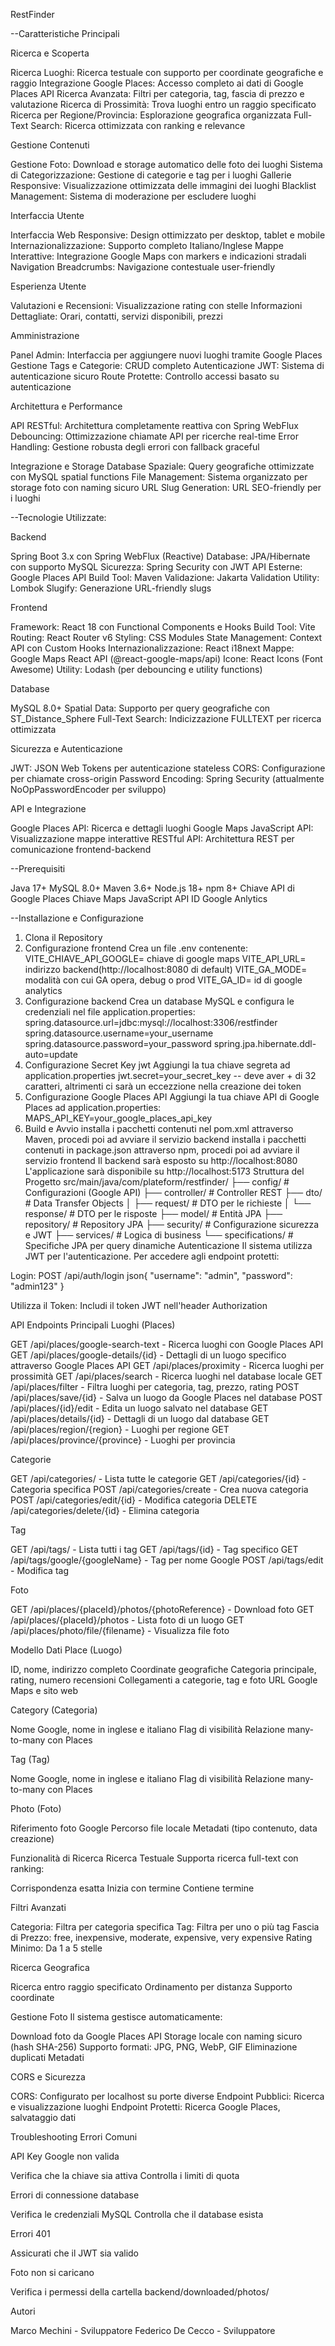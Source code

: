 RestFinder

--Caratteristiche Principali

Ricerca e Scoperta

Ricerca Luoghi: Ricerca testuale con supporto per coordinate geografiche e raggio
Integrazione Google Places: Accesso completo ai dati di Google Places API
Ricerca Avanzata: Filtri per categoria, tag, fascia di prezzo e valutazione
Ricerca di Prossimità: Trova luoghi entro un raggio specificato
Ricerca per Regione/Provincia: Esplorazione geografica organizzata
Full-Text Search: Ricerca ottimizzata con ranking e relevance

Gestione Contenuti

Gestione Foto: Download e storage automatico delle foto dei luoghi
Sistema di Categorizzazione: Gestione di categorie e tag per i luoghi
Gallerie Responsive: Visualizzazione ottimizzata delle immagini dei luoghi
Blacklist Management: Sistema di moderazione per escludere luoghi

Interfaccia Utente

Interfaccia Web Responsive: Design ottimizzato per desktop, tablet e mobile
Internazionalizzazione: Supporto completo Italiano/Inglese
Mappe Interattive: Integrazione Google Maps con markers e indicazioni stradali
Navigation Breadcrumbs: Navigazione contestuale user-friendly

Esperienza Utente

Valutazioni e Recensioni: Visualizzazione rating con stelle
Informazioni Dettagliate: Orari, contatti, servizi disponibili, prezzi

Amministrazione

Panel Admin: Interfaccia per aggiungere nuovi luoghi tramite Google Places
Gestione Tags e Categorie: CRUD completo
Autenticazione JWT: Sistema di autenticazione sicuro
Route Protette: Controllo accessi basato su autenticazione

Architettura e Performance

API RESTful: Architettura completamente reattiva con Spring WebFlux
Debouncing: Ottimizzazione chiamate API per ricerche real-time
Error Handling: Gestione robusta degli errori con fallback graceful

Integrazione e Storage
Database Spaziale: Query geografiche ottimizzate con MySQL spatial functions
File Management: Sistema organizzato per storage foto con naming sicuro
URL Slug Generation: URL SEO-friendly per i luoghi

--Tecnologie Utilizzate:

Backend

Spring Boot 3.x con Spring WebFlux (Reactive)
Database: JPA/Hibernate con supporto MySQL
Sicurezza: Spring Security con JWT
API Esterne: Google Places API
Build Tool: Maven
Validazione: Jakarta Validation
Utility: Lombok
Slugify: Generazione URL-friendly slugs

Frontend

Framework: React 18 con Functional Components e Hooks
Build Tool: Vite
Routing: React Router v6
Styling: CSS Modules
State Management: Context API con Custom Hooks
Internazionalizzazione: React i18next
Mappe: Google Maps React API (@react-google-maps/api)
Icone: React Icons (Font Awesome)
Utility: Lodash (per debouncing e utility functions)

Database

MySQL 8.0+
Spatial Data: Supporto per query geografiche con ST_Distance_Sphere
Full-Text Search: Indicizzazione FULLTEXT per ricerca ottimizzata

Sicurezza e Autenticazione

JWT: JSON Web Tokens per autenticazione stateless
CORS: Configurazione per chiamate cross-origin
Password Encoding: Spring Security (attualmente NoOpPasswordEncoder per sviluppo)

API e Integrazione

Google Places API: Ricerca e dettagli luoghi
Google Maps JavaScript API: Visualizzazione mappe interattive
RESTful API: Architettura REST per comunicazione frontend-backend

--Prerequisiti

Java 17+
MySQL 8.0+
Maven 3.6+
Node.js 18+
npm 8+
Chiave API di Google Places
Chiave Maps JavaScript API
ID Google Anlytics

--Installazione e Configurazione

1. Clona il Repository
2. Configurazione frontend
   Crea un file .env contenente:
   VITE_CHIAVE_API_GOOGLE= chiave di google maps
   VITE_API_URL= indirizzo backend(http://localhost:8080 di default)
   VITE_GA_MODE= modalità con cui GA opera, debug o prod
   VITE_GA_ID= id di google analytics
3. Configurazione backend
   Crea un database MySQL e configura le credenziali nel file application.properties:
   spring.datasource.url=jdbc:mysql://localhost:3306/restfinder
   spring.datasource.username=your_username
   spring.datasource.password=your_password
   spring.jpa.hibernate.ddl-auto=update
4. Configurazione Secret Key jwt
   Aggiungi la tua chiave segreta ad application.properties
   jwt.secret=your_secret_key -- deve aver + di 32 caratteri, altrimenti ci sarà un eccezzione nella creazione dei token
5. Configurazione Google Places API
   Aggiungi la tua chiave API di Google Places ad application.properties:
   MAPS_API_KEY=your_google_places_api_key
6. Build e Avvio
   installa i pacchetti contenuti nel pom.xml attraverso Maven, procedi poi ad avviare il servizio backend
   installa i pacchetti contenuti in package.json attraverso npm, procedi poi ad avviare il servizio frontend
   Il backend sarà esposto su http://localhost:8080
   L'applicazione sarà disponibile su http://localhost:5173
   Struttura del Progetto
   src/main/java/com/plateform/restfinder/
   ├── config/ # Configurazioni (Google API)
   ├── controller/ # Controller REST
   ├── dto/ # Data Transfer Objects
   │ ├── request/ # DTO per le richieste
   │ └── response/ # DTO per le risposte
   ├── model/ # Entità JPA
   ├── repository/ # Repository JPA
   ├── security/ # Configurazione sicurezza e JWT
   ├── services/ # Logica di business
   └── specifications/ # Specifiche JPA per query dinamiche
   Autenticazione
   Il sistema utilizza JWT per l'autenticazione. Per accedere agli endpoint protetti:

Login: POST /api/auth/login
json{
"username": "admin",
"password": "admin123"
}

Utilizza il Token: Includi il token JWT nell'header Authorization

API Endpoints Principali
Luoghi (Places)

GET /api/places/google-search-text - Ricerca luoghi con Google Places API
GET /api/places/google-details/{id} - Dettagli di un luogo specifico attraverso Google Places API
GET /api/places/proximity - Ricerca luoghi per prossimità
GET /api/places/search - Ricerca luoghi nel database locale
GET /api/places/filter - Filtra luoghi per categoria, tag, prezzo, rating
POST /api/places/save/{id} - Salva un luogo da Google Places nel database
POST /api/places/{id}/edit - Edita un luogo salvato nel database
GET /api/places/details/{id} - Dettagli di un luogo dal database
GET /api/places/region/{region} - Luoghi per regione
GET /api/places/province/{province} - Luoghi per provincia

Categorie

GET /api/categories/ - Lista tutte le categorie
GET /api/categories/{id} - Categoria specifica
POST /api/categories/create - Crea nuova categoria
POST /api/categories/edit/{id} - Modifica categoria
DELETE /api/categories/delete/{id} - Elimina categoria

Tag

GET /api/tags/ - Lista tutti i tag
GET /api/tags/{id} - Tag specifico
GET /api/tags/google/{googleName} - Tag per nome Google
POST /api/tags/edit - Modifica tag

Foto

GET /api/places/{placeId}/photos/{photoReference} - Download foto
GET /api/places/{placeId}/photos - Lista foto di un luogo
GET /api/places/photo/file/{filename} - Visualizza file foto

Modello Dati
Place (Luogo)

ID, nome, indirizzo completo
Coordinate geografiche
Categoria principale, rating, numero recensioni
Collegamenti a categorie, tag e foto
URL Google Maps e sito web

Category (Categoria)

Nome Google, nome in inglese e italiano
Flag di visibilità
Relazione many-to-many con Places

Tag (Tag)

Nome Google, nome in inglese e italiano
Flag di visibilità
Relazione many-to-many con Places

Photo (Foto)

Riferimento foto Google
Percorso file locale
Metadati (tipo contenuto, data creazione)

Funzionalità di Ricerca
Ricerca Testuale
Supporta ricerca full-text con ranking:

Corrispondenza esatta
Inizia con termine
Contiene termine

Filtri Avanzati

Categoria: Filtra per categoria specifica
Tag: Filtra per uno o più tag
Fascia di Prezzo: free, inexpensive, moderate, expensive, very expensive
Rating Minimo: Da 1 a 5 stelle

Ricerca Geografica

Ricerca entro raggio specificato
Ordinamento per distanza
Supporto coordinate

Gestione Foto
Il sistema gestisce automaticamente:

Download foto da Google Places API
Storage locale con naming sicuro (hash SHA-256)
Supporto formati: JPG, PNG, WebP, GIF
Eliminazione duplicati
Metadati

CORS e Sicurezza

CORS: Configurato per localhost su porte diverse
Endpoint Pubblici: Ricerca e visualizzazione luoghi
Endpoint Protetti: Ricerca Google Places, salvataggio dati

Troubleshooting
Errori Comuni

API Key Google non valida

Verifica che la chiave sia attiva
Controlla i limiti di quota

Errori di connessione database

Verifica le credenziali MySQL
Controlla che il database esista

Errori 401

Assicurati che il JWT sia valido

Foto non si caricano

Verifica i permessi della cartella backend/downloaded/photos/

Autori

Marco Mechini - Sviluppatore
Federico De Cecco - Sviluppatore
